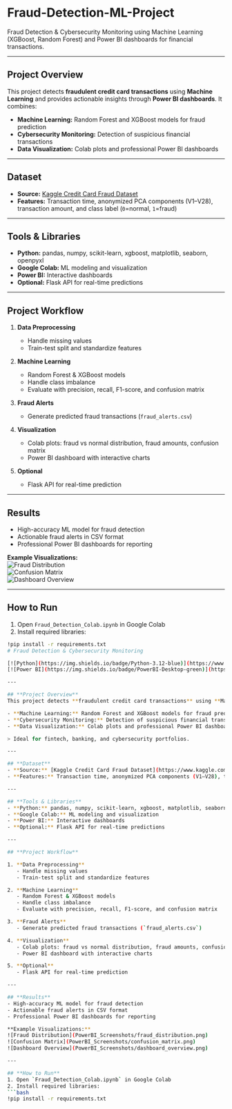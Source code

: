 # Fraud-Detection-ML-Project
Fraud Detection &amp; Cybersecurity Monitoring using Machine Learning (XGBoost, Random Forest) and Power BI dashboards for financial transactions.

---

## **Project Overview**
This project detects **fraudulent credit card transactions** using **Machine Learning** and provides actionable insights through **Power BI dashboards**. It combines:

- **Machine Learning:** Random Forest and XGBoost models for fraud prediction  
- **Cybersecurity Monitoring:** Detection of suspicious financial transactions  
- **Data Visualization:** Colab plots and professional Power BI dashboards  

---

## **Dataset**
- **Source:** [Kaggle Credit Card Fraud Dataset](https://www.kaggle.com/mlg-ulb/creditcardfraud)  
- **Features:** Transaction time, anonymized PCA components (V1–V28), transaction amount, and class label (`0`=normal, `1`=fraud)  

---

## **Tools & Libraries**
- **Python:** pandas, numpy, scikit-learn, xgboost, matplotlib, seaborn, openpyxl  
- **Google Colab:** ML modeling and visualization  
- **Power BI:** Interactive dashboards
- **Optional:** Flask API for real-time predictions  
---

## **Project Workflow**

1. **Data Preprocessing**
   - Handle missing values  
   - Train-test split and standardize features  

2. **Machine Learning**
   - Random Forest & XGBoost models  
   - Handle class imbalance  
   - Evaluate with precision, recall, F1-score, and confusion matrix  

3. **Fraud Alerts**
   - Generate predicted fraud transactions (`fraud_alerts.csv`)  

4. **Visualization**
   - Colab plots: fraud vs normal distribution, fraud amounts, confusion matrix  
   - Power BI dashboard with interactive charts  

5. **Optional**
   - Flask API for real-time prediction  

---

## **Results**
- High-accuracy ML model for fraud detection  
- Actionable fraud alerts in CSV format  
- Professional Power BI dashboards for reporting  

**Example Visualizations:**  
![Fraud Distribution](PowerBI_Screenshots/fraud_distribution.png)  
![Confusion Matrix](PowerBI_Screenshots/confusion_matrix.png)  
![Dashboard Overview](PowerBI_Screenshots/dashboard_overview.png)  

---

## **How to Run**
1. Open `Fraud_Detection_Colab.ipynb` in Google Colab  
2. Install required libraries:
```bash
!pip install -r requirements.txt
# Fraud Detection & Cybersecurity Monitoring

[![Python](https://img.shields.io/badge/Python-3.12-blue)](https://www.python.org/)
[![Power BI](https://img.shields.io/badge/PowerBI-Desktop-green)](https://powerbi.microsoft.com/)

---

## **Project Overview**
This project detects **fraudulent credit card transactions** using **Machine Learning** and provides actionable insights through **Power BI dashboards**. It combines:

- **Machine Learning:** Random Forest and XGBoost models for fraud prediction  
- **Cybersecurity Monitoring:** Detection of suspicious financial transactions  
- **Data Visualization:** Colab plots and professional Power BI dashboards  

> Ideal for fintech, banking, and cybersecurity portfolios.

---

## **Dataset**
- **Source:** [Kaggle Credit Card Fraud Dataset](https://www.kaggle.com/mlg-ulb/creditcardfraud)  
- **Features:** Transaction time, anonymized PCA components (V1–V28), transaction amount, and class label (`0`=normal, `1`=fraud)  

---

## **Tools & Libraries**
- **Python:** pandas, numpy, scikit-learn, xgboost, matplotlib, seaborn, openpyxl  
- **Google Colab:** ML modeling and visualization  
- **Power BI:** Interactive dashboards  
- **Optional:** Flask API for real-time predictions  

---

## **Project Workflow**

1. **Data Preprocessing**
   - Handle missing values  
   - Train-test split and standardize features  

2. **Machine Learning**
   - Random Forest & XGBoost models  
   - Handle class imbalance  
   - Evaluate with precision, recall, F1-score, and confusion matrix  

3. **Fraud Alerts**
   - Generate predicted fraud transactions (`fraud_alerts.csv`)  

4. **Visualization**
   - Colab plots: fraud vs normal distribution, fraud amounts, confusion matrix  
   - Power BI dashboard with interactive charts  

5. **Optional**
   - Flask API for real-time prediction  

---

## **Results**
- High-accuracy ML model for fraud detection  
- Actionable fraud alerts in CSV format  
- Professional Power BI dashboards for reporting  

**Example Visualizations:**  
![Fraud Distribution](PowerBI_Screenshots/fraud_distribution.png)  
![Confusion Matrix](PowerBI_Screenshots/confusion_matrix.png)  
![Dashboard Overview](PowerBI_Screenshots/dashboard_overview.png)  

---

## **How to Run**
1. Open `Fraud_Detection_Colab.ipynb` in Google Colab  
2. Install required libraries:
```bash
!pip install -r requirements.txt
